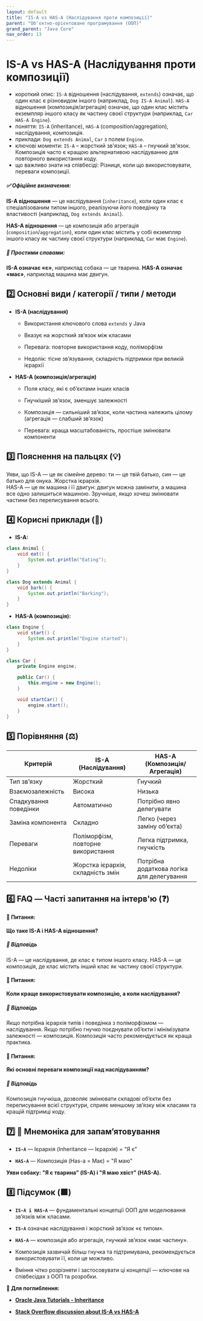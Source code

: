 ```yaml
---
layout: default
title: "IS-A vs HAS-A (Наслідування проти композиції)"
parent: "Об'єктно-орієнтоване програмування (ООП)"
grand_parent: "Java Core"
nav_order: 13
---
```


# IS-A vs HAS-A (Наслідування проти композиції)

* короткий опис: `IS-A` відношення (наслідування, `extends`) означає, що один клас є різновидом іншого (наприклад,
  `Dog IS-A Animal`). `HAS-A` відношення (композиція/агрегація) означає, що один клас містить екземпляр іншого класу як
  частину своєї структури (наприклад, `Car HAS-A Engine`).
* поняття: `IS-A` (inheritance), `HAS-A` (composition/aggregation), наслідування, композиція.
* приклади: `Dog extends Animal`, `Car` з полем `Engine`.
* ключові моменти: `IS-A` – жорсткий зв'язок; `HAS-A` – гнучкий зв'язок. Композиція часто є кращою альтернативою
  наслідуванню для повторного використання коду.
* що важливо знати на співбесіді: Різниця, коли що використовувати, переваги композиції.

##### **✅ Офіційне визначення:**

**IS-A відношення** — це наслідування (`inheritance`), коли один клас є спеціалізованим типом іншого, реалізуючи його
поведінку та властивості (наприклад, `Dog extends Animal`).

**HAS-A відношення** — це композиція або агрегація (`composition`/`aggregation`), коли один клас містить у собі
екземпляр іншого класу як частину своєї структури (наприклад, `Car` має `Engine`).

##### **🧠 Простими словами:**

**IS-A означає «є»**, наприклад собака — це тварина.
**HAS-A означає «має»**, наприклад машина має двигун.

## **2️⃣ Основні види / категорії / типи / методи**

* **IS-A (наслідування)**

    * Використання ключового слова `extends` у Java

    * Вказує на жорсткий зв’язок між класами

    * Перевага: повторне використання коду, поліморфізм

    * Недолік: тісне зв’язування, складність підтримки при великій ієрархії

* **HAS-A (композиція/агрегація)**

    * Поля класу, які є об’єктами інших класів

    * Гнучкіший зв’язок, зменшує залежності

    * Композиція — сильніший зв’язок, коли частина належить цілому (агрегація — слабший зв’язок)

    * Перевага: краща масштабованість, простіше змінювати компоненти

## **3️⃣ Пояснення на пальцях (💡)**

Уяви, що IS-A — це як сімейне дерево: ти — це твій батько, син — це батько для онука. Жорстка ієрархія.  
HAS-A — це як машина і її двигун: двигун можна замінити, а машина все одно залишиться машиною. Зручніше, якщо хочеш
змінювати частини без переписування всього.

## **4️⃣ Корисні приклади (🧪)**

* **IS-A:**

```java
class Animal {
    void eat() {
        System.out.println("Eating");
    }
}

class Dog extends Animal {
    void bark() {
        System.out.println("Barking");
    }
}
```

* **HAS-A (композиція):**

```java
class Engine {
    void start() {
        System.out.println("Engine started");
    }
}

class Car {
    private Engine engine;

    public Car() {
        this.engine = new Engine();
    }

    void startCar() {
        engine.start();
    }
}
```

## **5️⃣ Порівняння (⚖️)**

| Критерій              | IS-A (Наслідування)                | HAS-A (Композиція/Агрегація)              |
|-----------------------|------------------------------------|-------------------------------------------|
| Тип зв’язку           | Жорсткий                           | Гнучкий                                   |
| Взаємозалежність      | Висока                             | Низька                                    |
| Спадкування поведінки | Автоматично                        | Потрібно явно делегувати                  |
| Заміна компонента     | Складно                            | Легко (через заміну об’єкта)              |
| Переваги              | Поліморфізм, повторне використання | Легка підтримка, гнучкість                |
| Недоліки              | Жорстка ієрархія, складність змін  | Потрібна додаткова логіка для делегування |

## **6️⃣ FAQ — Часті запитання на інтерв'ю (❓)**

#### **🔹 Питання:**

**Що таке IS-A і HAS-A відношення?**

##### **💬 Відповідь**

IS-A — це наслідування, де клас є типом іншого класу. HAS-A — це композиція, де клас містить інший клас як частину своєї
структури.

#### **🔹 Питання:**

**Коли краще використовувати композицію, а коли наслідування?**

##### **💬 Відповідь**

Якщо потрібна ієрархія типів і поведінка з поліморфізмом — наслідування. Якщо потрібно гнучко поєднувати об’єкти і
мінімізувати залежності — композиція. Композиція часто рекомендується як краща практика.

#### **🔹 Питання:**

**Які основні переваги композиції над наслідуванням?**

##### **💬 Відповідь**

Композиція гнучкіша, дозволяє змінювати складові об’єкти без переписування всієї структури, сприяє меншому зв’язку між
класами та кращій підтримці коду.

## **7️⃣ 🧠 Мнемоніка для запам’ятовування**

* **`IS-A`** — Ієрархія (Inheritance — Ієрархія) \= "Я є"

* **`HAS-A`** — Композиція (Has-a \= Має) \= "Я маю"

**Уяви собаку: "Я є тварина" (IS-A) і "Я маю хвіст" (HAS-A).**

## **8️⃣ Підсумок (🟩)**

* **`IS-A і HAS-A`** — фундаментальні концепції ООП для моделювання зв’язків між класами.

* **`IS-A`** означає наслідування і жорсткий зв’язок «є типом».

* **`HAS-A`** — композиція або агрегація, гнучкий зв’язок «має частину».

* Композиція зазвичай більш гнучка та підтримувана, рекомендується використовувати її, коли це можливо.

* Вміння чітко розрізняти і застосовувати ці концепції — ключове на співбесідах з ООП та розробки.

**🔗 Для поглиблення:**

* [**Oracle Java Tutorials \- Inheritance**](https://docs.oracle.com/javase/tutorial/java/IandI/subclasses.html)

* [**Stack Overflow discussion about IS-A vs HAS-A**](https://stackoverflow.com/questions/48448/is-a-vs-has-a-inheritance-vs-composition)